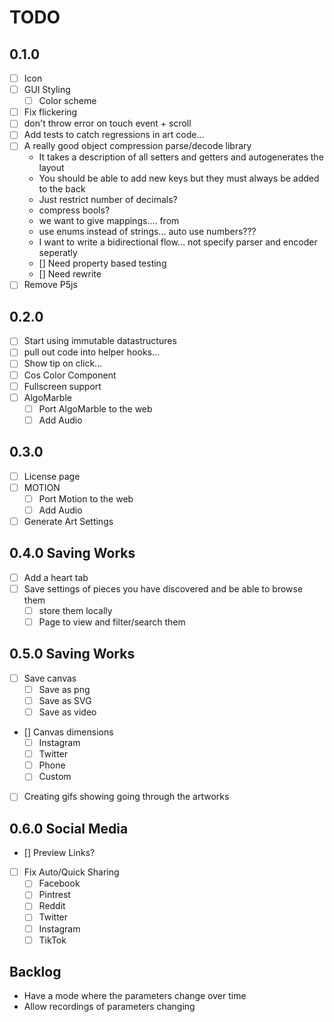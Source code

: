 # TODO

## 0.1.0

- [ ] Icon
- [ ] GUI Styling
  - [ ] Color scheme
- [ ] Fix flickering
- [ ] don't throw error on touch event + scroll
- [ ] Add tests to catch regressions in art code...
- [ ] A really good object compression parse/decode library
  - It takes a description of all setters and getters and autogenerates the layout
  - You should be able to add new keys but they must always be added to the back
  - Just restrict number of decimals?
  - compress bools?
  - we want to give mappings.... from
  - use enums instead of strings... auto use numbers???
  - I want to write a bidirectional flow... not specify parser and encoder seperatly
  - [] Need property based testing
  - [] Need rewrite
- [ ] Remove P5js

## 0.2.0

- [ ] Start using immutable datastructures
- [ ] pull out code into helper hooks...
- [ ] Show tip on click...
- [ ] Cos Color Component
- [ ] Fullscreen support
- [ ] AlgoMarble
  - [ ] Port AlgoMarble to the web
  - [ ] Add Audio

## 0.3.0

- [ ] License page
- [ ] MOTION
  - [ ] Port Motion to the web
  - [ ] Add Audio
- [ ] Generate Art Settings

## 0.4.0 Saving Works

- [ ] Add a heart tab
- [ ] Save settings of pieces you have discovered and be able to browse them
  - [ ] store them locally
  - [ ] Page to view and filter/search them

## 0.5.0 Saving Works

- [ ] Save canvas
  - [ ] Save as png
  - [ ] Save as SVG
  - [ ] Save as video
- [] Canvas dimensions
  - [ ] Instagram
  - [ ] Twitter
  - [ ] Phone
  - [ ] Custom
- [ ] Creating gifs showing going through the artworks

## 0.6.0 Social Media

- [] Preview Links?
- [ ] Fix Auto/Quick Sharing
  - [ ] Facebook
  - [ ] Pintrest
  - [ ] Reddit
  - [ ] Twitter
  - [ ] Instagram
  - [ ] TikTok

## Backlog

- Have a mode where the parameters change over time
- Allow recordings of parameters changing
